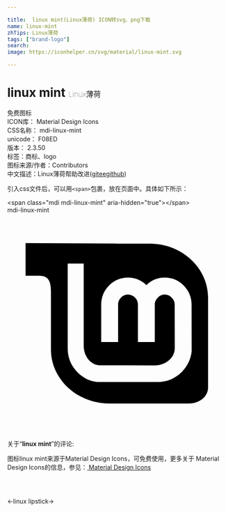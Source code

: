 ```yaml
---

title:  linux mint(Linux薄荷) ICON转svg、png下载
name: linux-mint
zhTips: Linux薄荷
tags: ["brand-logo"]
search: 
image: https://iconhelper.cn/svg/material/linux-mint.svg

---
```


# linux mint  <small style="font-size: 60%;font-weight: 100">Linux薄荷</small>


<div class="detail-page">
<p>
<span><span class="badge-success badge">免费图标</span> </span>
<br/>
<span>
ICON库：
<span class="badge-secondary badge">Material Design Icons</span> 
</span>
<br/>
<span>
CSS名称：
<span class="badge-secondary badge">mdi-linux-mint</span> 
</span>
<br/>
<span>
unicode：
<span class="badge-secondary badge">F08ED</span> 
<copy-btn content='F08ED' btn-title=""></copy-btn>
<copy-btn :content='String.fromCodePoint(parseInt("F08ED", 16))' btn-title="复制U"></copy-btn>
</span>
<br/>
<span>
版本：
<span class="badge-secondary badge">2.3.50</span> 
</span><br/><span>标签：<span class="badge-light badge"><router-link to="/tags/brand-logo.html">商标、logo</router-link></span></span>
<br/>
<span>图标来源/作者：<span class="badge-light badge">Contributors</span></span> 
<br/>
<span class="zh-detail">中文描述：<span class="badge-primary badge">Linux薄荷</span><span class="help-link"><span>帮助改进</span>(<a href="https://gitee.com/liuwave/icon-helper/edit/master/json/material/linux-mint.json" target="_blank" rel="noopener noreferrer">gitee</a><a href="https://github.com/liuwave/icon-helper/edit/master/json/material/linux-mint.json" target="_blank" rel="noopener noreferrer">github</a></span>)</span><br/>
</p>
</div>
<div class="alert alert-dark">
  <i class="mdi mdi-linux-mint mdi-48px"></i>
  <i class="mdi mdi-linux-mint mdi-36px"></i>
  <i class="mdi mdi-linux-mint mdi-24px"></i>
  <i class="mdi mdi-linux-mint mdi-18px"></i>
</div>
<div>
  <p>引入css文件后，可以用<code>&lt;span&gt;</code>包裹，放在页面中。具体如下所示：    
  </p>
  <div class="alert alert-primary" style="font-size: 14px">
    &lt;span class="mdi mdi-linux-mint" aria-hidden="true"&gt;&lt;/span&gt;
    <copy-btn content='<span class="mdi mdi-linux-mint" aria-hidden="true"></span>'></copy-btn>
  </div>
  <div class="alert alert-secondary">
    <i class="mdi mdi-linux-mint"
    style="font-size: 24px"
    aria-hidden="true"></i> mdi-linux-mint
    <copy-btn content="mdi-linux-mint" btn-title="复制图标名称"></copy-btn>
  </div>
</div>
<div id="svg" class="svg-wrap">
<svg xmlns="http://www.w3.org/2000/svg" viewBox="0 0 24 24"><path d="M2,3.23V6.8H3.5C4.59,6.8 4.78,7.53 4.78,8.55V14.86C4.78,18.12 7.65,20.77 11.18,20.77H19.9C21,20.77 22,20.07 22,19V9.2C22,5.93 19.13,3.28 15.6,3.28H11.93V3.27L2,3.23V3.23M6.62,5.46H8.37V14.45C8.37,15.65 9.19,16.59 10.16,16.59L16.13,16.61C17.38,16.61 18.35,15.75 18.35,14.73L18.34,9.96C18.34,9.65 18.24,9.41 18,9.19C17.79,8.96 17.56,8.86 17.25,8.86C16.94,8.86 16.71,8.96 16.5,9.19C16.27,9.41 16.16,9.65 16.16,9.96V14.05H14.31V9.96C14.31,9.65 14.21,9.41 14,9.19C13.77,8.96 13.54,8.86 13.22,8.86C12.92,8.86 12.68,8.96 12.46,9.19C12.24,9.41 12.14,9.65 12.14,9.96V14.05H10.29V9.96C10.29,9.15 10.58,8.44 11.15,7.86C11.72,7.29 12.43,7 13.22,7C14,7 14.68,7.28 15.24,7.82C15.79,7.28 16.47,7 17.25,7C18.05,7 18.76,7.29 19.32,7.86C19.89,8.44 20.19,9.15 20.19,9.96L20.2,15.06C20.11,15.91 19.75,16.67 19.13,17.31V17.31C18.4,18.04 17.5,18.42 16.5,18.42H9.83C9,18.34 8.29,17.95 7.69,17.36C7,16.65 6.62,15.79 6.62,14.79V5.46H6.62Z" /></svg>
</div>
<detail full-name='mdi-linux-mint'></detail>
<div class="icon-detail__container">
<p>关于“<b>linux mint</b>”的评论:</p>
</div>
<Vssue title="关于“linux mint”的评论" />    
<div><p>图标linux mint来源于Material Design Icons，可免费使用，更多关于 Material Design Icons的信息，参见：<a target="_blank" href="https://iconhelper.cn/material.html"> Material Design Icons</a>
</p></div>

<div style="padding:2rem 0 " class="page-nav"><p class="inner"><span class="prev">←<router-link to="/icon/linux.html">linux</router-link></span> <span class="next"><router-link to="/icon/lipstick.html">lipstick</router-link>→</span></p></div>

